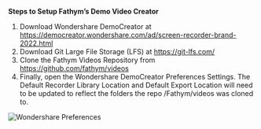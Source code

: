 **Steps to Setup Fathym’s Demo Video Creator**
1.	Download Wondershare DemoCreator at https://democreator.wondershare.com/ad/screen-recorder-brand-2022.html
2.	Download Git Large File Storage (LFS) at https://git-lfs.com/
3.	Clone the Fathym Videos Repository from https://github.com/fathym/videos
4.	Finally, open the Wondershare DemoCreator Preferences Settings. The Default Recorder Library Location and Default Export Location will need to be updated to reflect the folders the repo /Fathym/videos was cloned to. 

![Wondershare Preferences](https://github.com/fathym/videos/assets/55766355/9cf7dbb7-0dc0-422b-8ec4-cc7e39c0351e)
